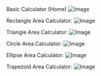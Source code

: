 Basic Calculator (Home)
![Image](https://github.com/user-attachments/assets/18068e34-045c-4537-9b66-a158e8d2e1c3)

Rectangle Area Calculator:
![Image](https://github.com/user-attachments/assets/a9dabbb7-b7fa-4b62-9e67-57996741210b)

Triangle Area Calculator:
![Image](https://github.com/user-attachments/assets/2afebcfb-9b53-4def-887e-4852881714bf)

Circle Area Calculator:
![Image](https://github.com/user-attachments/assets/f492989d-0717-4e44-a286-da10e1aa4a96)

Ellipse Area Calculator:
![Image](https://github.com/user-attachments/assets/747e2f7f-c234-4267-99de-b863b0504d24)

Trapezoid Area Calculator:
![Image](https://github.com/user-attachments/assets/33f5bd7b-302b-41dd-83b4-7da2127f5dfc)


